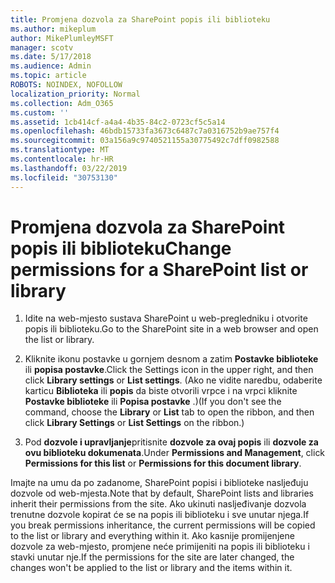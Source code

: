 ```yaml
---
title: Promjena dozvola za SharePoint popis ili biblioteku
ms.author: mikeplum
author: MikePlumleyMSFT
manager: scotv
ms.date: 5/17/2018
ms.audience: Admin
ms.topic: article
ROBOTS: NOINDEX, NOFOLLOW
localization_priority: Normal
ms.collection: Adm_O365
ms.custom: ''
ms.assetid: 1cb414cf-a4a4-4b35-84c2-0723cf5c5a14
ms.openlocfilehash: 46bdb15733fa3673c6487c7a0316752b9ae757f4
ms.sourcegitcommit: 03a156a9c9740521155a30775492c7dff0982588
ms.translationtype: MT
ms.contentlocale: hr-HR
ms.lasthandoff: 03/22/2019
ms.locfileid: "30753130"
---
```

# <a name="change-permissions-for-a-sharepoint-list-or-library"></a><span data-ttu-id="36b4c-102">Promjena dozvola za SharePoint popis ili biblioteku</span><span class="sxs-lookup"><span data-stu-id="36b4c-102">Change permissions for a SharePoint list or library</span></span>

1. <span data-ttu-id="36b4c-103">Idite na web-mjesto sustava SharePoint u web-pregledniku i otvorite popis ili biblioteku.</span><span class="sxs-lookup"><span data-stu-id="36b4c-103">Go to the SharePoint site in a web browser and open the list or library.</span></span>
    
2. <span data-ttu-id="36b4c-104">Kliknite ikonu postavke u gornjem desnom a zatim **Postavke biblioteke** ili **popisa postavke**.</span><span class="sxs-lookup"><span data-stu-id="36b4c-104">Click the Settings icon in the upper right, and then click **Library settings** or **List settings**.</span></span> <span data-ttu-id="36b4c-105">(Ako ne vidite naredbu, odaberite karticu **Biblioteka** ili **popis** da biste otvorili vrpce i na vrpci kliknite **Postavke biblioteke** ili **Popisa postavke** .)</span><span class="sxs-lookup"><span data-stu-id="36b4c-105">(If you don't see the command, choose the **Library** or **List** tab to open the ribbon, and then click **Library Settings** or **List Settings** on the ribbon.)</span></span> 
    
3. <span data-ttu-id="36b4c-106">Pod **dozvole i upravljanje**pritisnite **dozvole za ovaj popis** ili **dozvole za ovu biblioteku dokumenata**.</span><span class="sxs-lookup"><span data-stu-id="36b4c-106">Under **Permissions and Management**, click **Permissions for this list** or **Permissions for this document library**.</span></span>
    
<span data-ttu-id="36b4c-107">Imajte na umu da po zadanome, SharePoint popisi i biblioteke nasljeđuju dozvole od web-mjesta.</span><span class="sxs-lookup"><span data-stu-id="36b4c-107">Note that by default, SharePoint lists and libraries inherit their permissions from the site.</span></span> <span data-ttu-id="36b4c-108">Ako ukinuti nasljeđivanje dozvola trenutne dozvole kopirat će se na popis ili biblioteku i sve unutar njega.</span><span class="sxs-lookup"><span data-stu-id="36b4c-108">If you break permissions inheritance, the current permissions will be copied to the list or library and everything within it.</span></span> <span data-ttu-id="36b4c-109">Ako kasnije promijenjene dozvole za web-mjesto, promjene neće primijeniti na popis ili biblioteku i stavki unutar nje.</span><span class="sxs-lookup"><span data-stu-id="36b4c-109">If the permissions for the site are later changed, the changes won't be applied to the list or library and the items within it.</span></span>
  

